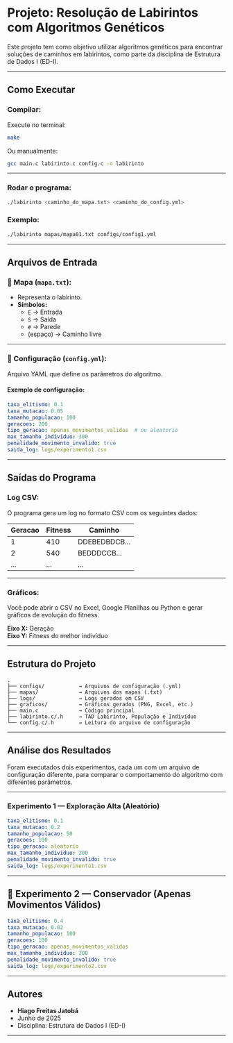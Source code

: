 
# Projeto: Resolução de Labirintos com Algoritmos Genéticos

Este projeto tem como objetivo utilizar algoritmos genéticos para encontrar soluções de caminhos em labirintos, como parte da disciplina de Estrutura de Dados I (ED-I).

---

##  Como Executar

### Compilar:

Execute no terminal:

```bash
make
```

Ou manualmente:

```bash
gcc main.c labirinto.c config.c -o labirinto
```

---

###  Rodar o programa:

```bash
./labirinto <caminho_do_mapa.txt> <caminho_do_config.yml>
```

### Exemplo:

```bash
./labirinto mapas/mapa01.txt configs/config1.yml
```

---

## Arquivos de Entrada

### 🔹 Mapa (`mapa.txt`):
- Representa o labirinto.
- **Símbolos:**
  - `E` → Entrada
  - `S` → Saída
  - `#` → Parede
  - (espaço) → Caminho livre

---

### 🔹 Configuração (`config.yml`):
Arquivo YAML que define os parâmetros do algoritmo.

#### Exemplo de configuração:

```yaml
taxa_elitismo: 0.1
taxa_mutacao: 0.05
tamanho_populacao: 100
geracoes: 200
tipo_geracao: apenas_movimentos_validos  # ou aleatorio
max_tamanho_individuo: 300
penalidade_movimento_invalido: true
saida_log: logs/experimento1.csv
```

---

## Saídas do Programa

### Log CSV:

O programa gera um log no formato CSV com os seguintes dados:

| Geracao | Fitness | Caminho         |
|---------|---------|-----------------|
| 1       | 410     | DDEBEDBDCB...   |
| 2       | 540     | BEDDDCCB...     |
| ...     | ...     | ...             |

---

### Gráficos:

Você pode abrir o CSV no Excel, Google Planilhas ou Python e gerar gráficos de evolução do fitness.

**Eixo X:** Geração  
**Eixo Y:** Fitness do melhor indivíduo

---


## Estrutura do Projeto

```
.
├── configs/           → Arquivos de configuração (.yml)
├── mapas/             → Arquivos dos mapas (.txt)
├── logs/              → Logs gerados em CSV
├── graficos/          → Gráficos gerados (PNG, Excel, etc.)
├── main.c             → Código principal
├── labirinto.c/.h     → TAD Labirinto, População e Indivíduo
└── config.c/.h        → Leitura do arquivo de configuração
```

---

## Análise dos Resultados

Foram executados dois experimentos, cada um com um arquivo de configuração diferente, para comparar o comportamento do algoritmo com diferentes parâmetros.

---

### Experimento 1 — Exploração Alta (Aleatório)

```yaml
taxa_elitismo: 0.1
taxa_mutacao: 0.2
tamanho_populacao: 50
geracoes: 100
tipo_geracao: aleatorio
max_tamanho_individuo: 200
penalidade_movimento_invalido: true
saida_log: logs/experimento1.csv
```
---

## 🧪 Experimento 2 — Conservador (Apenas Movimentos Válidos)

```yaml
taxa_elitismo: 0.4
taxa_mutacao: 0.02
tamanho_populacao: 100
geracoes: 100
tipo_geracao: apenas_movimentos_validos
max_tamanho_individuo: 200
penalidade_movimento_invalido: true
saida_log: logs/experimento2.csv
```
---
## Autores

-  **Hiago Freitas Jatobá**
-  Junho de 2025
-  Disciplina: Estrutura de Dados I (ED-I)

---

